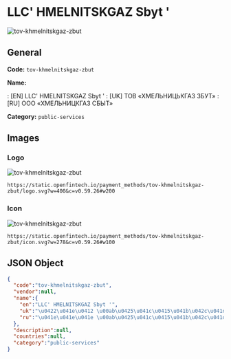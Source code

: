 
# LLC' HMELNITSKGAZ Sbyt ' 
![tov-khmelnitskgaz-zbut](https://static.openfintech.io/payment_methods/tov-khmelnitskgaz-zbut/logo.svg?w=400&c=v0.59.26#w200)  

## General 
**Code:** `tov-khmelnitskgaz-zbut` 
 
**Name:** 
 
:	[EN] LLC' HMELNITSKGAZ Sbyt ' 
:	[UK] ТОВ «ХМЕЛЬНИЦЬКГАЗ ЗБУТ» 
:	[RU] ООО «ХМЕЛЬНИЦКГАЗ СБЫТ» 
 
**Category:** `public-services` 
 

## Images 

### Logo 
![tov-khmelnitskgaz-zbut](https://static.openfintech.io/payment_methods/tov-khmelnitskgaz-zbut/logo.svg?w=400&c=v0.59.26#w200)  

```
https://static.openfintech.io/payment_methods/tov-khmelnitskgaz-zbut/logo.svg?w=400&c=v0.59.26#w200
```  

### Icon 
![tov-khmelnitskgaz-zbut](https://static.openfintech.io/payment_methods/tov-khmelnitskgaz-zbut/icon.svg?w=278&c=v0.59.26#w100)  

```
https://static.openfintech.io/payment_methods/tov-khmelnitskgaz-zbut/icon.svg?w=278&c=v0.59.26#w100
```  

## JSON Object 

```json
{
  "code":"tov-khmelnitskgaz-zbut",
  "vendor":null,
  "name":{
    "en":"LLC' HMELNITSKGAZ Sbyt '",
    "uk":"\u0422\u041e\u0412 \u00ab\u0425\u041c\u0415\u041b\u042c\u041d\u0418\u0426\u042c\u041a\u0413\u0410\u0417 \u0417\u0411\u0423\u0422\u00bb",
    "ru":"\u041e\u041e\u041e \u00ab\u0425\u041c\u0415\u041b\u042c\u041d\u0418\u0426\u041a\u0413\u0410\u0417 \u0421\u0411\u042b\u0422\u00bb"
  },
  "description":null,
  "countries":null,
  "category":"public-services"
}
```  
